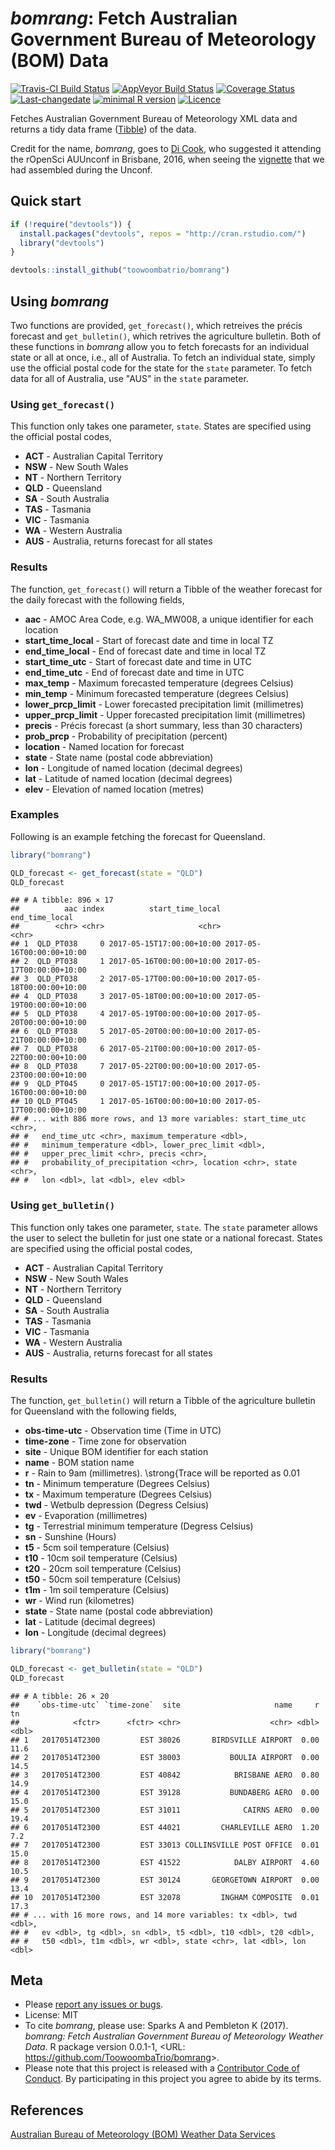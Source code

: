 
<!-- README.md is generated from README.Rmd. Please edit that file -->
*bomrang*: Fetch Australian Government Bureau of Meteorology (BOM) Data
=======================================================================

[![Travis-CI Build Status](https://travis-ci.org/ToowoombaTrio/bomrang.svg?branch=master)](https://travis-ci.org/ToowoombaTrio/bomrang) [![AppVeyor Build Status](https://ci.appveyor.com/api/projects/status/github/ToowoombaTrio/bomrang?branch=master&svg=true)](https://ci.appveyor.com/project/ToowoombaTrio/bomrang) [![Coverage Status](https://img.shields.io/codecov/c/github/ToowoombaTrio/bomrang/master.svg)](https://codecov.io/github/ToowoombaTrio/bomrang?branch=master) [![Last-changedate](https://img.shields.io/badge/last%20change-2017--05--15-brightgreen.svg)](https://github.com/toowoombatrio/bomrang/commits/master) [![minimal R version](https://img.shields.io/badge/R%3E%3D-3.4.0-brightgreen.svg)](https://cran.r-project.org/) [![Licence](https://img.shields.io/github/license/mashape/apistatus.svg)](http://choosealicense.com/licenses/mit/)

Fetches Australian Government Bureau of Meteorology XML data and returns a tidy data frame ([Tibble](http://tibble.tidyverse.org)) of the data.

Credit for the name, *bomrang*, goes to [Di Cook](http://dicook.github.io), who suggested it attending the rOpenSci AUUnconf in Brisbane, 2016, when seeing the [vignette](https://github.com/saundersk1/auunconf16/blob/master/Vignette_BoM.pdf) that we had assembled during the Unconf.

Quick start
-----------

``` r
if (!require("devtools")) {
  install.packages("devtools", repos = "http://cran.rstudio.com/") 
  library("devtools")
}

devtools::install_github("toowoombatrio/bomrang")
```

Using *bomrang*
---------------

Two functions are provided, `get_forecast()`, which retreives the précis forecast and `get_bulletin()`, which retrives the agriculture bulletin. Both of these functions in *bomrang* allow you to fetch forecasts for an individual state or all at once, i.e., all of Australia. To fetch an individual state, simply use the official postal code for the state for the `state` parameter. To fetch data for all of Australia, use "AUS" in the `state` parameter.

### Using `get_forecast()`

This function only takes one parameter, `state`. States are specified using the official postal codes,

-   **ACT** - Australian Capital Territory
-   **NSW** - New South Wales
-   **NT** - Northern Territory
-   **QLD** - Queensland
-   **SA** - South Australia
-   **TAS** - Tasmania
-   **VIC** - Tasmania
-   **WA** - Western Australia
-   **AUS** - Australia, returns forecast for all states

### Results

The function, `get_forecast()` will return a Tibble of the weather forecast for the daily forecast with the following fields,

-   **aac** - AMOC Area Code, e.g. WA\_MW008, a unique identifier for each location
-   **start\_time\_local** - Start of forecast date and time in local TZ
-   **end\_time\_local** - End of forecast date and time in local TZ
-   **start\_time\_utc** - Start of forecast date and time in UTC
-   **end\_time\_utc** - End of forecast date and time in UTC
-   **max\_temp** - Maximum forecasted temperature (degrees Celsius)
-   **min\_temp** - Minimum forecasted temperature (degrees Celsius)
-   **lower\_prcp\_limit** - Lower forecasted precipitation limit (millimetres)
-   **upper\_prcp\_limit** - Upper forecasted precipitation limit (millimetres)
-   **precis** - Précis forecast (a short summary, less than 30 characters)
-   **prob\_prcp** - Probability of precipitation (percent)
-   **location** - Named location for forecast
-   **state** - State name (postal code abbreviation)
-   **lon** - Longitude of named location (decimal degrees)
-   **lat** - Latitude of named location (decimal degrees)
-   **elev** - Elevation of named location (metres)

### Examples

Following is an example fetching the forecast for Queensland.

``` r
library("bomrang")

QLD_forecast <- get_forecast(state = "QLD")
QLD_forecast
```

    ## # A tibble: 896 × 17
    ##          aac index          start_time_local            end_time_local
    ##        <chr> <chr>                     <chr>                     <chr>
    ## 1  QLD_PT038     0 2017-05-15T17:00:00+10:00 2017-05-16T00:00:00+10:00
    ## 2  QLD_PT038     1 2017-05-16T00:00:00+10:00 2017-05-17T00:00:00+10:00
    ## 3  QLD_PT038     2 2017-05-17T00:00:00+10:00 2017-05-18T00:00:00+10:00
    ## 4  QLD_PT038     3 2017-05-18T00:00:00+10:00 2017-05-19T00:00:00+10:00
    ## 5  QLD_PT038     4 2017-05-19T00:00:00+10:00 2017-05-20T00:00:00+10:00
    ## 6  QLD_PT038     5 2017-05-20T00:00:00+10:00 2017-05-21T00:00:00+10:00
    ## 7  QLD_PT038     6 2017-05-21T00:00:00+10:00 2017-05-22T00:00:00+10:00
    ## 8  QLD_PT038     7 2017-05-22T00:00:00+10:00 2017-05-23T00:00:00+10:00
    ## 9  QLD_PT045     0 2017-05-15T17:00:00+10:00 2017-05-16T00:00:00+10:00
    ## 10 QLD_PT045     1 2017-05-16T00:00:00+10:00 2017-05-17T00:00:00+10:00
    ## # ... with 886 more rows, and 13 more variables: start_time_utc <chr>,
    ## #   end_time_utc <chr>, maximum_temperature <dbl>,
    ## #   minimum_temperature <dbl>, lower_prec_limit <dbl>,
    ## #   upper_prec_limit <chr>, precis <chr>,
    ## #   probability_of_precipitation <chr>, location <chr>, state <chr>,
    ## #   lon <dbl>, lat <dbl>, elev <dbl>

### Using `get_bulletin()`

This function only takes one parameter, `state`. The `state` parameter allows the user to select the bulletin for just one state or a national forecast. States are specified using the official postal codes,

-   **ACT** - Australian Capital Territory
-   **NSW** - New South Wales
-   **NT** - Northern Territory
-   **QLD** - Queensland
-   **SA** - South Australia
-   **TAS** - Tasmania
-   **VIC** - Tasmania
-   **WA** - Western Australia
-   **AUS** - Australia, returns forecast for all states

### Results

The function, `get_bulletin()` will return a Tibble of the agriculture bulletin for Queensland with the following fields,

-   **obs-time-utc** - Observation time (Time in UTC)
-   **time-zone** - Time zone for observation
-   **site** - Unique BOM identifier for each station
-   **name** - BOM station name
-   **r** - Rain to 9am (millimetres). \\strong{Trace will be reported as 0.01
-   **tn** - Minimum temperature (Degrees Celsius)
-   **tx** - Maximum temperature (Degrees Celsius)
-   **twd** - Wetbulb depression (Degress Celsius)
-   **ev** - Evaporation (millimetres)
-   **tg** - Terrestrial minimum temperature (Degress Celsius)
-   **sn** - Sunshine (Hours)
-   **t5** - 5cm soil temperature (Celsius)
-   **t10** - 10cm soil temperature (Celsius)
-   **t20** - 20cm soil temperature (Celsius)
-   **t50** - 50cm soil temperature (Celsius)
-   **t1m** - 1m soil temperature (Celsius)
-   **wr** - Wind run (kilometres)
-   **state** - State name (postal code abbreviation)
-   **lat** - Latitude (decimal degrees)
-   **lon** - Longitude (decimal degrees)

``` r
library("bomrang")

QLD_forecast <- get_bulletin(state = "QLD")
QLD_forecast
```

    ## # A tibble: 26 × 20
    ##    `obs-time-utc` `time-zone`  site                     name     r    tn
    ##            <fctr>      <fctr> <chr>                    <chr> <dbl> <dbl>
    ## 1   20170514T2300         EST 38026       BIRDSVILLE AIRPORT  0.00  11.6
    ## 2   20170514T2300         EST 38003           BOULIA AIRPORT  0.00  14.5
    ## 3   20170514T2300         EST 40842            BRISBANE AERO  0.80  14.9
    ## 4   20170514T2300         EST 39128           BUNDABERG AERO  0.00  15.0
    ## 5   20170514T2300         EST 31011              CAIRNS AERO  0.00  19.4
    ## 6   20170514T2300         EST 44021         CHARLEVILLE AERO  1.20   7.2
    ## 7   20170514T2300         EST 33013 COLLINSVILLE POST OFFICE  0.01  15.0
    ## 8   20170514T2300         EST 41522            DALBY AIRPORT  4.60  10.5
    ## 9   20170514T2300         EST 30124       GEORGETOWN AIRPORT  0.00  13.4
    ## 10  20170514T2300         EST 32078         INGHAM COMPOSITE  0.01  17.3
    ## # ... with 16 more rows, and 14 more variables: tx <dbl>, twd <dbl>,
    ## #   ev <dbl>, tg <dbl>, sn <dbl>, t5 <dbl>, t10 <dbl>, t20 <dbl>,
    ## #   t50 <dbl>, t1m <dbl>, wr <dbl>, state <chr>, lat <dbl>, lon <dbl>

Meta
----

-   Please [report any issues or bugs](https://github.com/ToowoombaTrio/bomrang/issues).
-   License: MIT
-   To cite *bomrang*, please use:
    Sparks A and Pembleton K (2017). *bomrang: Fetch Australian Government Bureau of Meteorology Weather Data*. R package version 0.0.1-1, &lt;URL: <https://github.com/ToowoombaTrio/bomrang>&gt;.
-   Please note that this project is released with a [Contributor Code of Conduct](CONDUCT.md). By participating in this project you agree to abide by its terms.

References
----------

[Australian Bureau of Meteorology (BOM) Weather Data Services](http://www.bom.gov.au/catalogue/data-feeds.shtml)
